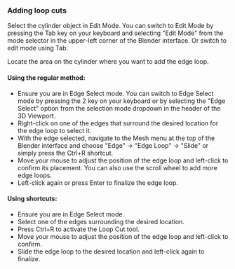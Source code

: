 ### Adding loop cuts

Select the cylinder object in Edit Mode. You can switch to Edit Mode by pressing the Tab key on your keyboard and selecting "Edit Mode" from the mode selector in the upper-left corner of the Blender interface. Or switch to edit mode using Tab.

Locate the area on the cylinder where you want to add the edge loop.

#### Using the regular method:

* Ensure you are in Edge Select mode. You can switch to Edge Select mode by pressing the 2 key on your keyboard or by selecting the "Edge Select" option from the selection mode dropdown in the header of the 3D Viewport.
* Right-click on one of the edges that surround the desired location for the edge loop to select it.
* With the edge selected, navigate to the Mesh menu at the top of the Blender interface and choose "Edge" -> "Edge Loop" -> "Slide" or simply press the Ctrl+R shortcut.
* Move your mouse to adjust the position of the edge loop and left-click to confirm its placement. You can also use the scroll wheel to add more edge loops.
* Left-click again or press Enter to finalize the edge loop.

#### Using shortcuts:

* Ensure you are in Edge Select mode.
* Select one of the edges surrounding the desired location.
* Press Ctrl+R to activate the Loop Cut tool.
* Move your mouse to adjust the position of the edge loop and left-click to confirm.
* Slide the edge loop to the desired location and left-click again to finalize.
